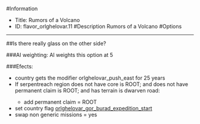 #Information
 - Title: Rumors of a Volcano
 - ID: flavor_orlghelovar.11
#Description
Rumors of a Volcano
#Options

___
##Is there really glass on the other side?

###AI weighting:
AI weights this option at 5


###Efects:<ul><li>country gets the modifier orlghelovar_push_east for 25 years</li><li>If serpentreach region does not have core is ROOT; and does not have permanent claim is ROOT; and  has terrain is dwarven road:</li><ul><li>add permanent claim = ROOT</li></ul><li>set country flag [orlghelovar_gor_burad_expedition_start](../flags/orlghelovar_gor_burad_expedition_start.md)</li><li>swap non generic missions = yes</li></ul>
